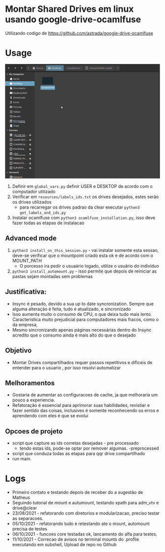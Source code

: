 # Montar Shared Drives em linux usando google-drive-ocamlfuse

Utilizando codigo de https://github.com/astrada/google-drive-ocamlfuse

# Usage
![Final mounted drives](./OcamlFuse.gif)
1. Definir em `global_vars.py` definir USER e DESKTOP de acordo com o computador utilizado
2. Verificar em `resources/labels_ids.txt` os drives desejados, estes serão os drives utilizados
	- para recarregar os drives padrao da clear executar `python3 get_labels_and_ids.py`
3. Instalar ocamlfuse com `python3 ocamlfuse_installation.py`, isso deve fazer todas as etapas de instalacao

## Advanced mode
1. `python3 install_on_this_session.py` - vai instalar somente esta sessao, deve-se verificar que o mountpoint criado esta ok e de acordo com o MOUNT_PATH
	- O porcesso ira pedir o usuaário logado, utilize o usuário do indivíduo
2.  `python3 install_automount.py` - isso permite que depois de reiniciar as pastas sejam montadas sem problemas

## Justificativa:
- Insync é pesado, devido a sua up to date syncronization. Sempre que alguma alteração é feita, tudo é atualizado, e sincronizado
- Isso aumenta muito o consumo de CPU, o que deixa tudo mais lento. Característica muito prejudicial para computadores mais fracos, como o da empresa, 
- Mesmo sincronizando apenas páginas necessárias dentro do Insync acredito que o consumo ainda é mais alto do que o desejado

## Objetivo
- Montar Drives compartilhados requer passos repetitivos e dificeis de entender para o usuario , por isso resolvi automatizar

## Melhoramentos
- Gostaria de aumentar as configuracoes de cache, ja que melhoraria um pouco a experiencia.
- Refatoração é essencial para aprimorar suas habilidades, revistiar e fazer sentido das coisas, inclusives é somente reconhecendo os erros e aprendendo com eles é que se evolui

## Opcoes de projeto
- script que capture as ids corretas desejadas - pre processado
	- tendo estas ids, pode-se optar por remover algumas. -preprocessed
- script que conduza todas as etapas para qqr drive compartilhado
- run main.


# Logs
- Primeiro contato e testando depois de receber do a sugestão de Matheus
- Seguindo tutorial de mount e autumount, testando xpath para adm_vtv e drive@clear
- 23/08/2021 - refatorando com diretorios e modularizacao, preciso testar as separacoes.
- 05/10/2021 - refatorando tudo e retestando ate o mount, automount precisa de testes
- 06/10/2021 - funcoes core testadas ok, lancamento do alfa para testes.
- 11/10/2021 - Correcao de avisos no terminal mounts do .proflie executando em subshell, Upload de repo no Github